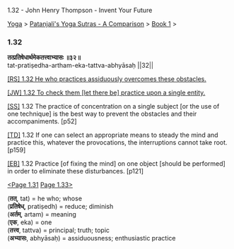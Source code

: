 1.32 - John Henry Thompson - Invent Your Future   
    

[Yoga](../../../yoga.md)‎ > ‎[Patanjali's Yoga Sutras - A Comparison](../../patanjani.md)‎ > ‎[Book 1](../book-1.md)‎ > ‎

### 1.32

**तत्प्रतिषेधार्थमेकतत्त्वाभ्यासः ॥३२॥**  
tat-pratiṣedha-artham-eka-tattva-abhyāsaḥ ||32||  
  
  
[\[RS\] 1.32 He who practices assiduously overcomes these obstacles.](http://www.ashtangayoga.info/philosophy/yoga-sutra-patanjali/chapter-1/item/pratishedha-artham-tattva-abhyasah/)  
  
[\[JW\] 1.32 To check them \[let there be\] practice upon a single entity.](http://books.google.com/books?id=YzFImjtOxUwC&pg=PA66&ci=166%2C253%2C728%2C32&source=bookclip)  
  
[\[SS\]](http://www.amazon.com/Yoga-Sutras-Patanjali-Commentary-Satchidananda/dp/0932040381) 1.32 The practice of concentration on a single subject \[or the use of one technique\] is the best way to prevent the obstacles and their accompaniments. \[p52\]  
  
[\[TD\]](http://www.amazon.com/Heart-Yoga-Developing-Personal-Practice/dp/089281764X/ref=sr_1_5?ie=UTF8&qid=1326228195&sr=8-5) 1.32 If one can select an appropriate means to steady the mind and practice this, whatever the provocations, the interruptions cannot take root. \[p159\]  
  
[\[EB\]](http://www.amazon.com/Yoga-Sutras-Patanjali-Translation-Commentary/dp/0865477361/ref=sr_1_1?ie=UTF8&s=books&qid=1250508322&sr=1-1) 1.32 Practice \[of fixing the mind\] on one object \[should be performed\] in order to eliminate these disturbances. \[p121\]  
  
  
[<Page 1.31](131.md)  [Page 1.33>](133.md)  
  
  

(**तत्**, tat) = he who; whose  
(**प्रतिषेध्**, pratiṣedh) = reduce; diminish  
(**अर्तम्**, artam) = meaning  
(**एक**, eka) = one  
(**तत्त्व**, tattva) = principal; truth; topic  
(**अभ्यासः**, abhyāsaḥ) = assiduousness; enthusiastic practice

